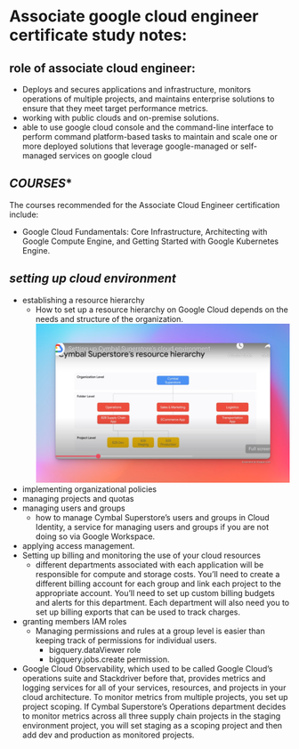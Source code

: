 
# **Associate google cloud engineer certificate study notes:**

## **role of associate cloud engineer:**

- Deploys and secures applications and infrastructure, monitors operations of multiple projects, and maintains enterprise solutions to ensure that they meet target performance metrics. 
- working with public clouds and on-premise solutions.
- able to use google cloud console and the command-line interface to perform command platform-based tasks to maintain and scale one or more deployed solutions that leverage google-managed or self-managed services on google cloud

## *COURSES**

The courses recommended for the Associate Cloud Engineer certification include:
- Google Cloud Fundamentals: Core Infrastructure, Architecting with Google Compute Engine, and Getting Started with Google Kubernetes Engine.

## *setting up cloud environment*

- establishing a resource hierarchy
    - How to set up a resource hierarchy on Google Cloud depends on the needs and structure of the organization.
    ![alt text](image.png)
- implementing organizational policies
- managing projects and quotas
- managing users and groups
    - how to manage Cymbal Superstore’s users and groups in Cloud Identity, a service for managing users and groups if you are not doing so via Google Workspace.
- applying access management.
- Setting up billing and monitoring the use of your cloud resources
    - different departments associated with each application will be responsible for compute and storage costs. You’ll need to create a different billing account for each group and link each project to the appropriate account. You’ll need to set up custom billing budgets and alerts for this department. Each department will also need you to set up billing exports that can be used to track charges.
- granting members IAM roles 
    - Managing permissions and rules at a group level is easier than keeping track of permissions for individual users.
        - bigquery.dataViewer role
        - bigquery.jobs.create permission.
- Google Cloud Observability, which used to be called Google Cloud’s operations suite and Stackdriver before that, provides metrics and logging services for all of your services, resources, and projects in your cloud architecture. To monitor metrics from multiple projects, you set up project scoping. If Cymbal Superstore’s Operations department decides to monitor metrics across all three supply chain projects in the staging environment project, you will set staging as a scoping project and then add dev and production as monitored projects.
